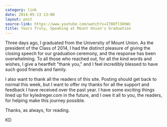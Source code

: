 ```yaml
---
category: link
date: 2014-05-13 13:00
layout: post
source-link: https://www.youtube.com/watch?v=I78OflS6hWc
title: Yours Truly, Speaking at Mount Union's Graduation
---
```

Three days ago, I graduated from the University of Mount Union. As the president of the Class of 2014, I had the distinct pleasure of giving the closing speech for our graduation ceremony, and the response has been overwhelming. To all those who reached out, for all the kind words and wishes, I give a heartfelt "thank you," and I feel incredibly blessed to have such good friends and family. 

I also want to thank all the readers of this site. Posting should get back to normal this week, but I want to offer my thanks for all the support and feedback I have received over the past year. I have some exciting things lined up for kyledreger.com in the future, and I owe it all to you, the readers, for helping make this journey possible. 

Thanks, as always, for reading. 

KD